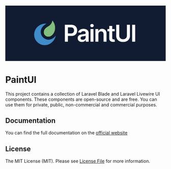 <p align="center">
    <a href="https://paintui.torchkit.co">
        <img src="https://raw.githubusercontent.com/TorchKit/Assets/main/images/tools/paint-ui/press-dark.png" />
    </a>
</p>

# PaintUI

This project contains a collection of Laravel Blade and Laravel Livewire UI components. These components are open-source and are free. You can use them for private, public, non-commercial and commercial purposes.

## Documentation

You can find the full documentation on the [official website](https://paintui.torchkit.co)

## License

The MIT License (MIT). Please see [License File](LICENSE.md) for more information.